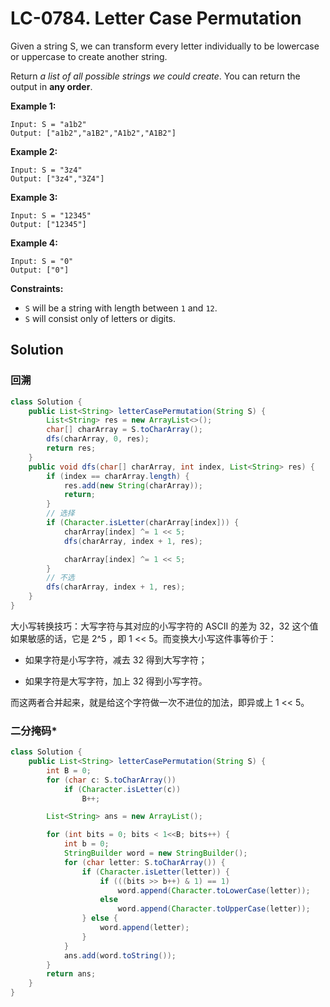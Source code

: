 # LC-0784. Letter Case Permutation

Given a string S, we can transform every letter individually to be lowercase or uppercase to create another string.

Return _a list of all possible strings we could create_. You can return the output in **any order**.

**Example 1:**

```text
Input: S = "a1b2"
Output: ["a1b2","a1B2","A1b2","A1B2"]
```

**Example 2:**

```text
Input: S = "3z4"
Output: ["3z4","3Z4"]
```

**Example 3:**

```text
Input: S = "12345"
Output: ["12345"]
```

**Example 4:**

```text
Input: S = "0"
Output: ["0"]
```

**Constraints:**

-   `S` will be a string with length between `1` and `12`.
-   `S` will consist only of letters or digits.

## Solution

### 回溯

```java
class Solution {
    public List<String> letterCasePermutation(String S) {
        List<String> res = new ArrayList<>();
        char[] charArray = S.toCharArray();
        dfs(charArray, 0, res);
        return res;
    }
    public void dfs(char[] charArray, int index, List<String> res) {
        if (index == charArray.length) {
            res.add(new String(charArray));
            return;
        }
        // 选择
        if (Character.isLetter(charArray[index])) {
            charArray[index] ^= 1 << 5;
            dfs(charArray, index + 1, res);

            charArray[index] ^= 1 << 5;
        }
        // 不选
        dfs(charArray, index + 1, res);
    }
}
```

大小写转换技巧：大写字符与其对应的小写字符的 ASCII 的差为 32，32 这个值如果敏感的话，它是 2^5 ，即 1 << 5。而变换大小写这件事等价于：

-   如果字符是小写字符，减去 32 得到大写字符；

-   如果字符是大写字符，加上 32 得到小写字符。

而这两者合并起来，就是给这个字符做一次不进位的加法，即异或上 1 << 5。

### 二分掩码\*

```java
class Solution {
    public List<String> letterCasePermutation(String S) {
        int B = 0;
        for (char c: S.toCharArray())
            if (Character.isLetter(c))
                B++;

        List<String> ans = new ArrayList();

        for (int bits = 0; bits < 1<<B; bits++) {
            int b = 0;
            StringBuilder word = new StringBuilder();
            for (char letter: S.toCharArray()) {
                if (Character.isLetter(letter)) {
                    if (((bits >> b++) & 1) == 1)
                        word.append(Character.toLowerCase(letter));
                    else
                        word.append(Character.toUpperCase(letter));
                } else {
                    word.append(letter);
                }
            }
            ans.add(word.toString());
        }
        return ans;
    }
}
```
